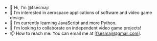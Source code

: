 - 👋 Hi, I’m @fsesmajr
- 👀 I’m interested in aerospace applications of software and video game design.
- 🌱 I’m currently learning JavaScript and more Python.
- 💞️ I’m looking to collaborate on independent video game projects!
- 📫 How to reach me: You can email me at [fsesmajr@gmail.com].

<!---
fsesmajr/fsesmajr is a ✨ special ✨ repository because its `README.md` (this file) appears on your GitHub profile.
You can click the Preview link to take a look at your changes.
--->
